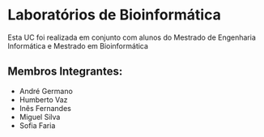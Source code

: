 # Laboratórios de Bioinformática


Esta UC foi realizada em conjunto com alunos do Mestrado de Engenharia Informática e Mestrado em Bioinformática

## Membros Integrantes:
- André Germano
- Humberto Vaz
- Inês Fernandes
- Miguel Silva
- Sofia Faria
